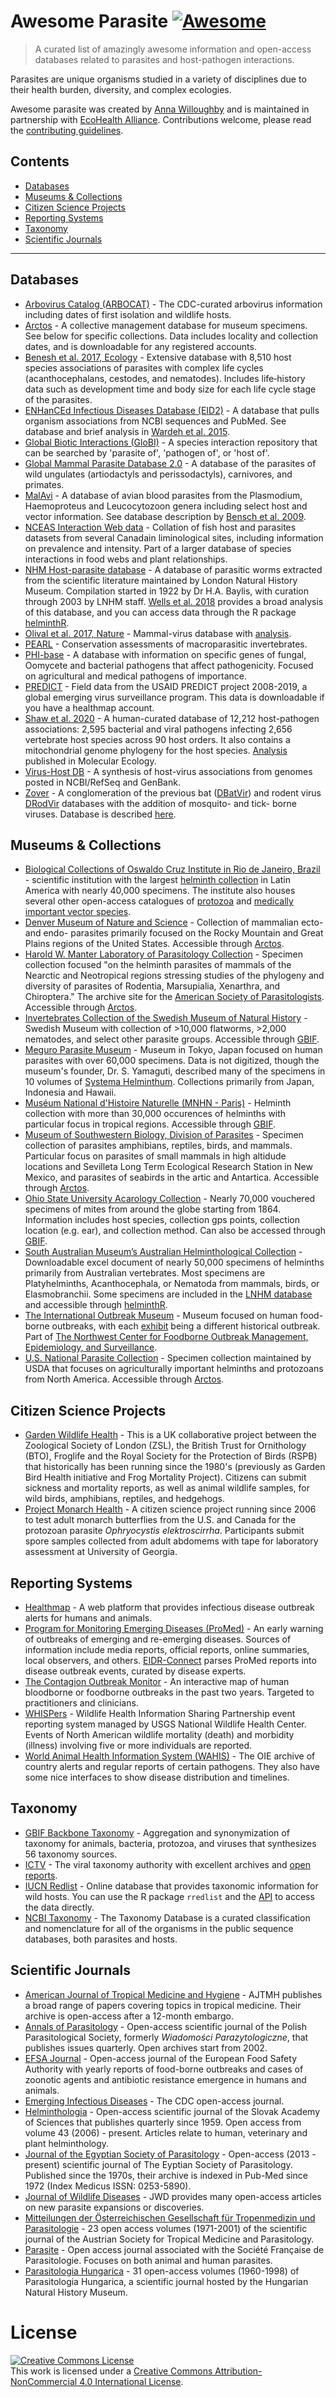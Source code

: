 Awesome Parasite [![Awesome](https://awesome.re/badge.svg)](https://awesome.re)
=========

> A curated list of amazingly awesome information and open-access databases related to parasites and host-pathogen interactions. 

Parasites are unique organisms studied in a variety of disciplines due to their health burden, diversity, and complex ecologies. 

Awesome parasite was created by [Anna Willoughby](https://arw36.github.io/) and is maintained in partnership with [EcoHealth Alliance](www.ecohealthalliance.org). Contributions welcome, please read the [contributing guidelines](contributing.md). 

## Contents
   - [Databases](#databases)
   - [Museums & Collections](#museums-collections)
   - [Citizen Science Projects](#citizen-science-projects)
   - [Reporting Systems](#reporting-systems)
   - [Taxonomy](#taxonomy)
   - [Scientific Journals](#scientific-journals)
- - -
## Databases
* [Arbovirus Catalog (ARBOCAT)](https://wwwn.cdc.gov/arbocat/) - The CDC-curated arbovirus information including dates of first isolation and wildlife hosts.
* [Arctos](http://arctos.database.museum/SpecimenSearch.cfm) - A collective management database for museum specimens. See below for specific collections. Data includes locality and collection dates, and is downloadable for any registered accounts. 
* [Benesh et al. 2017, Ecology](https://esajournals.onlinelibrary.wiley.com/doi/full/10.1002/ecy.1680) - Extensive database with 8,510 host species associations of parasites with complex life cycles (acanthocephalans, cestodes, and nematodes). Includes life‐history data such as development time and body size for each life cycle stage of the parasites.
* [ENHanCEd Infectious Diseases Database (EID2)](https://eid2.liverpool.ac.uk/) - A database that pulls organism associations from NCBI sequences and PubMed. See database and brief analysis in [Wardeh et al. 2015](https://www.nature.com/articles/sdata201549).
* [Global Biotic Interactions (GloBI)](https://www.globalbioticinteractions.org/data.html) - A species interaction repository that can be searched by 'parasite of', 'pathogen of', or 'host of'.
* [Global Mammal Parasite Database 2.0](https://esajournals.onlinelibrary.wiley.com/doi/full/10.1002/ecy.1799) - A database of the parasites of wild ungulates (artiodactyls and perissodactyls), carnivores, and primates.
* [MalAvi](http://130.235.244.92/Malavi/) - A database of avian blood parasites from the Plasmodium, Haemoproteus and Leucocytozoon genera including select host and vector information. See database description by [Bensch et al. 2009](https://onlinelibrary.wiley.com/doi/pdf/10.1111/j.1755-0998.2009.02692.x).
* [NCEAS Interaction Web data](https://iwdb.nceas.ucsb.edu/resources.html#host_parasite) - Collation of fish host and parasites datasets from several Canadain liminological sites, including information on prevalence and intensity. Part of a larger database of species interactions in food webs and plant relationships.
* [NHM Host-parasite database](http://www.nhm.ac.uk/research-curation/scientific-resources/taxonomy-systematics/host-parasites/) - A database of parasitic worms extracted from the scientific literature maintained by London Natural History Museum. Compilation started in 1922 by Dr H.A. Baylis, with curation through 2003 by LNHM staff. [Wells et al. 2018](http://nicholasjclark.weebly.com/uploads/4/4/9/4/44946407/wells_etal_2018_globchangbiol.pdf) provides a broad analysis of this database, and you can access data through the R package [helminthR](https://github.com/ropensci/helminthR). 
 * [Olival et al. 2017, Nature](https://zenodo.org/record/807517#.Wv7kuFMvzOQ) - Mammal-virus database with [analysis](https://www.nature.com/articles/nature22975?sf90794030). 
* [PEARL](http://pearl.berkeley.edu/) - Conservation assessments of macroparasitic invertebrates.
* [PHI-base](http://www.phi-base.org/index.jsp) - A database with information on specific genes of fungal, Oomycete and bacterial pathogens that affect pathogenicity. Focused on agricultural and medical pathogens of importance. 
* [PREDICT](http://data.predict.global/) - Field data from the USAID PREDICT project 2008-2019, a global emerging virus surveillance program. This data is downloadable if you have a healthmap account. 
* [Shaw et al. 2020](https://figshare.com/articles/The_phylogenetic_range_of_bacterial_and_viral_pathogens_of_vertebrates_dataset_and_supplementary_material/8262779) - A human-curated database of 12,212 host-pathogen associations: 2,595 bacterial and viral pathogens infecting 2,656 vertebrate host species across 90 host orders. It also contains a mitochondrial genome phylogeny for the host species. [Analysis](https://onlinelibrary.wiley.com/doi/10.1111/mec.15463) published in Molecular Ecology.
* [Virus-Host DB](http://www.genome.jp/virushostdb/view/) - A synthesis of host-virus associations from genomes posted in NCBI/RefSeq and GenBank.
* [Zover](http://www.mgc.ac.cn/cgi-bin/ZOVER/main.cgi) - A conglomeration of the previous bat ([DBatVir](www.mgc.ac.cn/DBatVir)) and rodent virus [DRodVir](http://www.mgc.ac.cn/DRodVir/) databases with the addition of mosquito- and tick- borne viruses. Database is described [here](https://academic.oup.com/nar/advance-article/doi/10.1093/nar/gkab862/6389491?login=true).

## Museums & Collections
* [Biological Collections of Oswaldo Cruz Institute in Rio de Janeiro, Brazil](https://portal.fiocruz.br/en/biological-collections) - scientific institution with the largest [helminth collection](http://chioc.fiocruz.br/catalogue) in Latin America with nearly 40,000 specimens. The institute also houses several other open-access catalogues of [protozoa](http://colprot.fiocruz.br/index?catalogue) and [medically important vector species](http://cavaisc.fiocruz.br/catalogue).
* [Denver Museum of Nature and Science](https://science.dmns.org/integrative-collections/dmns-zoology-collections/) - Collection of mammalian ecto- and endo- parasites primarily focused on the Rocky Mountain and Great Plains regions of the United States. Accessible through [Arctos](http://arctos.database.museum/SpecimenSearch.cfm). 
* [Harold W. Manter Laboratory of Parasitology Collection](http://hwml.unl.edu/resources/database-68) - Specimen collection focused "on the helminth parasites of mammals of the Nearctic and Neotropical regions stressing studies of the phylogeny and diversity of parasites of Rodentia, Marsupialia, Xenarthra, and Chiroptera." The archive site for the [American Society of Parasitologists](https://www.amsocparasit.org/). Accessible through [Arctos](http://arctos.database.museum/SpecimenSearch.cfm). 
* [Invertebrates Collection of the Swedish Museum of Natural History](https://www.nrm.se/english/researchandcollections/zoology/collections/invertebrates.305_en.html) - Swedish Museum with collection of >10,000 flatworms, >2,000 nematodes, and select other parasite groups. Accessible through [GBIF](https://www.gbif.org/dataset/56aa0680-0c60-11dd-84cd-b8a03c50a862).
* [Meguro Parasite Museum](https://www.kiseichu.org/e-top) - Museum in Tokyo, Japan focused on human parasites with over 60,000 specimens. Data is not digitized, though the museum's founder, Dr. S. Yamaguti, described many of the specimens in 10 volumes of [Systema Helminthum](https://www.worldcat.org/title/systema-helminthum/oclc/427905372/editions?editionsView=true&referer=br). Collections primarily from Japan, Indonesia and Hawaii. 
* [Muséum National d'Histoire Naturelle (MNHN - Paris)](https://www.mnhn.fr/en/collections/collection-groups/marine-invertebrates/parasitic-worms-helminths) - Helminth collection with more than 30,000 occurences of helminths with particular focus in tropical regions. Accessible through [GBIF](https://www.gbif.org/dataset/e0ebf2a1-3656-468a-b0b6-1aa93ff43fef#description). 
* [Museum of Southwestern Biology, Division of Parasites](https://msb.unm.edu/divisions/parasites/index.html) - Specimen collection of parasites amphibians, reptiles, birds, and mammals. Particular focus on parasites of small mammals in high altidude locations and Sevilleta Long Term Ecological Research Station in New Mexico, and parasites of seabirds in the artic and Antartica. Accessible through [Arctos](http://arctos.database.museum/SpecimenSearch.cfm). 
* [Ohio State University Acarology Collection](https://acarology.osu.edu/database) - Nearly 70,000 vouchered specimens of mites from around the globe starting from 1864. Information includes host species, collection gps points, collection location (e.g. ear), and collection method. Can also be accessed through [GBIF](https://www.gbif.org/dataset/96b54e8c-f762-11e1-a439-00145eb45e9a).
* [South Australian Museum’s Australian Helminthological Collection](http://www.samuseum.sa.gov.au/collections/biological-sciences/parasites/the-australian-helminthological-collection-database) - Downloadable excel document of nearly 50,000 specimens of helminths primarily from Australian vertebrates. Most specimens are Platyhelminths, Acanthocephala, or Nematoda from mammals, birds, or Elasmobranchii. Some specimens are included in the [LNHM database](http://www.nhm.ac.uk/research-curation/scientific-resources/taxonomy-systematics/host-parasites/) and accessible through [helminthR](https://github.com/ropensci/helminthR). 
* [The International Outbreak Museum](http://www.outbreakmuseum.com) - Museum focused on human food-borne outbreaks, with each [exhibit](http://www.outbreakmuseum.com/exhibits/) being a different historical outbreak. Part of [The Northwest Center for Foodborne Outbreak Management, Epidemiology, and Surveillance](https://health.oregonstate.edu/fomes). 
* [U.S. National Parasite Collection](https://www.nal.usda.gov/exhibits/speccoll/exhibits/show/parasitic-diseases-with-econom/u-s--national-animal-parasite-) - Specimen collection maintained by USDA that focuses on agriculturally important helminths and protozoans from North America. Accessible through [Arctos](http://arctos.database.museum/SpecimenSearch.cfm). 

## Citizen Science Projects 
 * [Garden Wildlife Health](https://www.gardenwildlifehealth.org) - This is a UK collaborative project between the Zoological Society of London (ZSL), the British Trust for Ornithology (BTO), Froglife and the Royal Society for the Protection of Birds (RSPB) that historically has been running since the 1980's (previously as Garden Bird Health initiative and Frog Mortality Project). Citizens can submit sickness and mortality reports, as well as animal wildlife samples, for wild birds, amphibians, reptiles, and hedgehogs. 
 * [Project Monarch Health](https://www.monarchparasites.org/) - A citizen science project running since 2006 to test adult monarch butterflies from the U.S. and Canada for the protozoan parasite _Ophryocystis elektroscirrha_. Participants submit spore samples collected from adult abdomems with tape for laboratory assessment at University of Georgia. 

## Reporting Systems 
* [Healthmap](https://www.healthmap.org/en/) - A web platform that provides infectious disease outbreak alerts for humans and animals.
* [Program for Monitoring Emerging Diseases (ProMed)](http://www.promedmail.org/) - An early warning of outbreaks of emerging and re-emerging diseases. Sources of information include media reports, official reports, online summaries, local observers, and others. [EIDR-Connect](https://eidr-connect.eha.io/events/auto) parses ProMed reports into disease outbreak events, curated by disease experts. 
* [The Contagion Outbreak Monitor](https://www.contagionlive.com/outbreak-monitor) - An interactive map of human bloodborne or foodborne outbreaks in the past two years. Targeted to practitioners and clinicians. 
* [WHISPers](https://whispers.usgs.gov/) - Wildlife Health Information Sharing Partnership event reporting system managed by USGS National Wildlife Health Center. Events of North American wildlife mortality (death) and morbidity (illness) involving five or more individuals are reported. 
* [World Animal Health Information System (WAHIS)](http://www.oie.int/wahis_2/public/wahid.php/Diseaseinformation/reportarchive) - The OIE archive of country alerts and regular reports of certain pathogens. They also have some nice interfaces to show disease distribution and timelines.
 
## Taxonomy
* [GBIF Backbone Taxonomy](https://www.gbif.org/en/dataset/d7dddbf4-2cf0-4f39-9b2a-bb099caae36c) - Aggregation and synonymization of taxonomy for animals, bacteria, protozoa, and viruses that synthesizes 56 taxonomy sources.
* [ICTV](https://talk.ictvonline.org/taxonomy/) - The viral taxonomy authority with excellent archives and [open reports](https://talk.ictvonline.org/ictv-reports/).
* [IUCN Redlist](http://www.iucnredlist.org/) - Online database that provides taxonomic information for wild hosts. You can use the R package `rredlist` and the [API](http://apiv3.iucnredlist.org/api/v3/docs) to access the data directly. 
* [NCBI Taxonomy](https://www.ncbi.nlm.nih.gov/taxonomy) - The Taxonomy Database is a curated classification and nomenclature for all of the organisms in the public sequence databases, both parasites and hosts.

## Scientific Journals 
* [American Journal of Tropical Medicine and Hygiene](http://www.ajtmh.org/) - AJTMH publishes a broad range of papers covering topics in tropical medicine. Their archive is open-access after a 12-month embargo.
* [Annals of Parasitology](https://annals-parasitology.eu/go.live.php/PL-H54/archive.html) - Open-access scientific journal of the Polish Parasitological Society, formerly _Wiadomości Parazytologiczne_, that publishes issues quarterly. Open archives start from 2002. 
* [EFSA Journal](https://efsa.onlinelibrary.wiley.com/journal/18314732) - Open-access journal of the European Food Safety Authority with yearly reports of food-borne outbreaks and cases of zoonotic agents and antibiotic resistance emergence in humans and animals. 
* [Emerging Infectious Diseases](https://wwwnc.cdc.gov/eid/) - The CDC open-access journal.
* [Helminthologia](https://content.sciendo.com/configurable/contentpage/journals$002fhelm$002fhelm-overview.xml) - Open-access scientific journal of the Slovak Academy of Sciences that publishes quarterly since 1959. Open access from volume 43 (2006) - present. Articles relate to human, veterinary and plant helminthology.
* [Journal of the Egyptian Society of Parasitology](https://jesp.journals.ekb.eg/) - Open-access (2013 - present) scientific journal of The Eyptian Society of Parasitology. Published since the 1970s, their archive is indexed in Pub-Med since 1972 (Index Medicus ISSN: 0253-5890).
* [Journal of Wildlife Diseases](http://www.jwildlifedis.org/loi/jwdi) - JWD provides many open-access articles on new parasite expansions or discoveries.
* [Mitteilungen der Österreichischen Gesellschaft für Tropenmedizin und Parasitologie](https://www.zobodat.at/publikation_series.php?id=1351) - 23 open access volumes (1971-2001) of the scientific journal of the Austrian Society for Tropical Medicine and Parasitology.
* [Parasite](https://www.parasite-journal.org/) - Open access journal associated with the Société Française de Parasitologie. Focuses on both animal and human parasites.  
* [Parasitologia Hungarica](http://publication.nhmus.hu/parasitologia/bannales.php?volume=1) - 31 open-access volumes (1960-1998) of Parasitologia Hungarica, a scientific journal hosted by the Hungarian Natural History Museum.
 

# License
<a rel="license" href="http://creativecommons.org/licenses/by-nc/4.0/"><img alt="Creative Commons License" style="border-width:0" src="https://mirrors.creativecommons.org/presskit/buttons/88x31/svg/by-nc.svg" /></a><br />This work is licensed under a <a rel="license" href="http://creativecommons.org/licenses/by-nc/4.0/">Creative Commons Attribution-NonCommercial 4.0 International License</a>.
